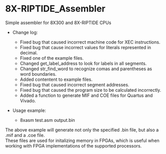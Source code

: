 # 8X-RIPTIDE_Assembler
Simple assembler for 8X300 and 8X-RIPTIDE CPUs  

* Change log:  
  * Fixed bug that caused incorrect machine code for XEC instructions.  
  * Fixed bug that cause incorrect values for literals represented in decimal.  
  * Fixed one of the example files.  
  * Changed get_label_address to look for labels in all segments.  
  * Changed str_find_word to recognize comas and parentheses as word boundaries.  
  * Added contentent to example files.  
  * Fixed bug that caused incorrect segment addresses.  
  * Fixed bug that caused the program size to be calculated incorrectly.  
  * Added a function to generate MIF and COE files for Quartus and Vivado.  

* Usage example:  
  * 8xasm test.asm output.bin  

The above example will generate not only the specified .bin file, but also a .mif and a .coe file.  
These files are used for initalizing memory in FPGAs, which is useful when working with FPGA implementations of the supported processors.  